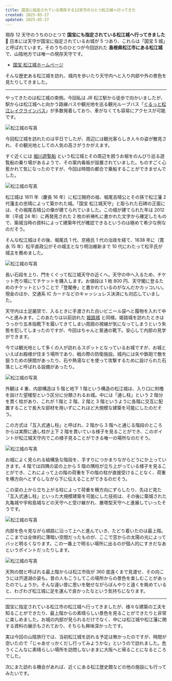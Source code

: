 ```yaml
---
title: 国宝に指定されている現存する12天守のひとつ松江城へ行ってきた
created: 2025-05-27
updated: 2025-05-27
---
```


現存 12 天守のうちのひとつで **国宝にも指定されている松江城へ行ってきました🏯** 日本には天守が国宝に指定されているお城が 5 つあり、これらは「国宝 5 城」と呼ばれています。そのうちのひとつが今回訪れた **島根県松江市にある松江城** で、山陰地方では唯一の現存天守です。

- [国宝 松江城ホームページ](https://www.matsue-castle.jp/)

そんな歴史ある松江城を訪れ、城内を歩いたり天守内へと入り内部や外の景色を見たりしてきました。

---

やってきたのは松江城の南側。今回私は JR 松江駅から徒歩で向かいましたが、駅からは松江城へと向かう路線バスや観光地を巡る観光ループバス「[ぐるっと松江レイクラインバス](https://matsue-bus.jp/lakeline)」が多数発着しており、車がなくても容易にアクセスが可能です。

![松江城の写真](8bd8c70e-a5c2-4bcb-69da-31fe43d3f700)

今回松江城を訪れたのは平日でしたが、周辺には観光客らしき人々の姿が散見され、その観光地としての人気の高さがうかがえます。

すぐ近くには [堀川遊覧船](https://www.matsue-horikawameguri.jp/) という松江城とその周辺を囲うお堀をのんびり巡る遊覧船の乗り場があるようで、その案内看板が設置されていました。ものすごく心惹かれて気になったのですが、今回は時間の都合で乗船することができませんでした。

![松江城の写真](2daecf42-cbb6-49d0-c459-62e12d64d300)

松江城は 1611 年（慶長 16 年）に松江開府の祖、堀尾吉晴公とその孫で松江藩 2 代藩主の忠晴によって築かれた城。「国宝 松江城天守」と彫られた石碑の正面には、その堀尾吉晴公の像が建てられていました。この城が建てられた年は 2012 年（平成 24 年）に再発見された 2 枚の祈祷札に書かれた文字から確定したもので、築城当時の資料によって建築年代が確認できるというのは極めて希少な例なのだそう。

そんな松江城はその後、堀尾氏 1 代、京極氏 1 代の治政を経て、1638 年に（寛永 15 年）松平直政公がその城主となり明治維新まで 10 代にわたって松平氏が城主を務めました。

![松江城の写真](28a192a2-889e-45a5-1533-dd552aeaa300)

長い石段を上り、門をくぐって松江城天守の近くへ。天守の中へ入るため、チケット売り場にてチケットを購入します。お値段は 1 枚 800 円、天守閣に登るためのチケットということで「登閣券」と書かれているのがなんだかカッコいい。現金のほか、交通系 IC カードなどのキャッシュレス決済にも対応していました。

天守内は土足厳禁で、入るときに手渡された白いビニール袋へと履物を入れて中へと進みます。このあたりは以前訪れた [姫路城](/blog/20240922/) と同様。姫路城を訪れたときはうっかり五本指靴下を履いてきてしまい周囲の視線が気になってしまうという失態を犯してしまったのですが、今回はちゃんと普通の靴下。安心して内部の見学ができます。

今では観光地として多くの人が訪れるスポットとなっているお城ですが、お城といえばお殿様が住まう場所であり、戦の際の防衛施設。城内には矢や鉄砲で敵を狙うための狭間があったり、石や熱湯などを使って攻撃するために設けられた石落としと呼ばれる設備があったり。

![松江城の写真](48a4ef44-6116-456c-210e-0b9d8a4fee00)

外観は 4 重、内部構造は 5 階と地下 1 階という構造の松江城は、入り口に附櫓を設けた望楼型という区分に分類されるお城。中には「通し柱」という 2 階分を貫く柱があり、これが 1 階と 2 階、2 階と 3 階というように各階に交互に配置することで長大な部材を用いずにこれほど大規模な建築を可能にしたのだそう。

この方式は「互入式通し柱」と呼ばれ、2 階から 3 階へと通じる階段のところからは実際に通し柱が上下 2 階を貫いている様子を見ることができ、このポイントが松江城天守内でこの様子見ることができる唯一の場所なのだそう。

![松江城の写真](c3277de5-62e7-43e9-2a69-188687378700)

お城によく見られる結構急な階段を、手すりにつかまりながらどうにか上っていきます。4 階では四隅の梁の上から 5 階の隅柱が立ち上がっている様子を見ることができ、これによって上の階の荷重を下の階の柱が直接受けることなく、荷重を横方向へとずらしながら下に伝えることができるのだそう。

この梁の上から立ち上がる柱によって荷重を横方向にずらしたり、先ほど見た「互入式通し柱」といった大規模建築を可能にした技術は、その後に築城された丸亀城や宇和島城などの天守へと受け継がれ、層塔型天守へと進展していったそうです。

![松江城の写真](35cdba0d-658b-4062-db4b-a5df4cb0ae00)

内部を色々見ながら順路に沿って上へと進んでいき、たどり着いたのは最上階。ここまでは全体的に薄暗い空間だったものが、ここで窓からの太陽の光によってバッと明るくなります。この一番上で明るい場所に出るのが個人的にすきだなあというポイントだったりします。

![松江城の写真](6710ec34-fc03-437f-2ddb-55ad04b95800)

天狗の間と呼ばれる最上階からは松江市街が 360 度遠くまで見渡せ、その向こうには宍道湖の姿も。昔の人もこうしてこの場所からの景色を楽しむことがあったのでしょうか。そんな遠い昔に思いを馳せながらぼんやりと遠くを眺めていると、わざわざ松江城に足を運んで良かったなという気持ちになります。

---

国宝に指定されている松江市の松江城へ行ってきましたが、様々な建築の工夫を知ることができたり、最上階からの素晴らしい景色を見ることができたりと非常に楽しめました。お城の内部が見られるだけでなく、中には松江城や松江藩に関する資料の展示もされており、そちらも興味深かったです。

実は今回の山陰旅行では、当初松江城を訪れる予定は無かったのですが、時間が空いたので「じゃあせっかくだし行ってみようかな」というので訪れました。危うくこんなに素晴らしい場所を訪問しないままに大阪へと帰ることになるところでした。

次にまた訪れる機会があれば、近くにある松江歴史館などの他の施設にも行ってみたいです。
